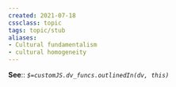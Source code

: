 ```yaml
---
created: 2021-07-18
cssclass: topic
tags: topic/stub
aliases:
- Cultural fundamentalism
- cultural homogeneity
---
```


**See**:: 
*`$=customJS.dv_funcs.outlinedIn(dv, this)`*
